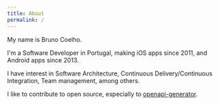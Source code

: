```yaml
---
title: About
permalink: /
---
```


My name is Bruno Coelho.

I'm a Software Developer in Portugal, making iOS apps since 2011, and Android apps since 2013.

I have interest in Software Architecture, Continuous Delivery/Continuous Integration, Team management, among others.

I like to contribute to open source, especially to [openapi-generator](https://github.com/OpenAPITools/openapi-generator).
